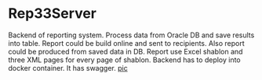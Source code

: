 # Rep33Server
Backend of reporting system.
Process data from Oracle DB and save results into table.
Report could be build online and sent to recipients.
Also report could be produced from saved data in DB.
Report use Excel shablon and three XML pages for every page of shablon.
Backend has to deploy into docker container.
It has swagger.
[pic](rep33.png)